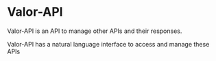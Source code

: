 # Valor-API

Valor-API is an API to manage other APIs and their responses.
 
Valor-API has a natural language interface to access and manage these APIs
